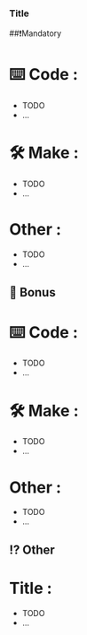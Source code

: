 ### Title

##❗Mandatory

# ⌨️ Code :
 - TODO
 - ...

# 🛠️ Make :
 - TODO
 - ...

# Other : 
 - TODO
 - ...

## 🌟 Bonus 

# ⌨️ Code :
 - TODO
 - ...

# 🛠️ Make :
 - TODO
 - ...

# Other : 
 - TODO
 - ...

## ⁉️ Other

# Title : 
 - TODO 
 - ...